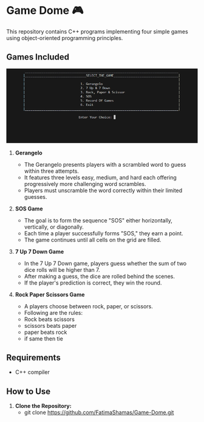 # Game Dome  🎮
This repository contains C++ programs implementing four simple games using object-oriented programming principles.
## Games Included
![alt text](image-1.png)
1. **Gerangelo**
   - The Gerangelo presents players with a scrambled word to guess within three attempts. 
   - It features three levels easy, medium, and hard each offering progressively more challenging word scrambles.
   -  Players must unscramble the word correctly within their limited guesses.          
2. **SOS Game**
   - The goal is to form the sequence "SOS" either horizontally, vertically, or diagonally. 
   - Each time a player successfully forms "SOS," they earn a point. 
   - The game continues until all cells on the grid are filled.  

3. **7 Up 7 Down Game**
   - In the 7 Up 7 Down game, players guess whether the sum of two dice rolls will be higher than 7.
   - After making a guess, the dice are rolled behind the scenes. 
   - If the player's prediction is correct, they win the round. 

4. **Rock Paper Scissors Game**
   - A players choose between rock, paper, or scissors.
   - Following are the rules:
    -  Rock beats scissors
    -  scissors beats paper
    - paper beats rock 
    - if same then tie

## Requirements

- C++ compiler 

## How to Use

1. **Clone the Repository:**
   - git clone https://github.com/FatimaShamas/Game-Dome.git





